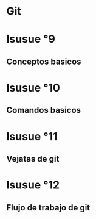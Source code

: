 # Git


# Isusue °9
## Conceptos basicos

# Isusue °10
## Comandos basicos

# Isusue °11
## Vejatas de git

# Isusue °12
## Flujo de trabajo de git
        
